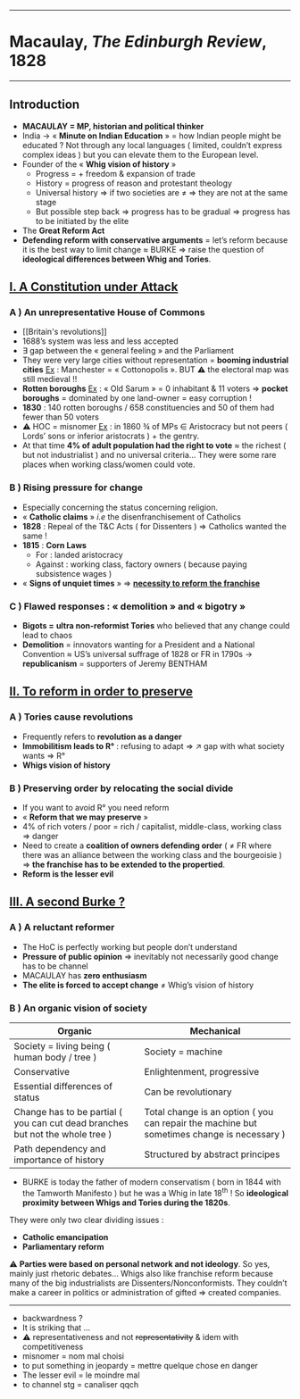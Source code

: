 ***
# Macaulay, *The Edinburgh Review*, 1828
***
## Introduction 

- **MACAULAY = MP, historian and political thinker**  
- India → « **Minute on Indian Education** » = how Indian people might be educated ? Not through any local languages ( limited, couldn’t express complex ideas ) but you can elevate them to the European level. 
- Founder of the « **Whig vision of history** »
	- Progress = + freedom & expansion of trade 
	- History = progress of reason and protestant theology 
	- Universal history ⇒ if two societies are ≠ ⇒ they are not at the same stage 
	- But possible step back ⇒ progress has to be gradual ⇒ progress has to be initiated by the elite 
- The **Great Reform Act** 
- **Defending reform with conservative arguments** = let’s reform because it is the best way to limit change ≈ BURKE ⇒ raise the question of **ideological differences between Whig and Tories**. 

## <u>I. A Constitution under Attack</u>

### A ) An unrepresentative House of Commons

- [[Britain's revolutions]] 
- 1688’s system was less and less accepted 
- ∃ gap between the « general feeling » and the Parliament 
- They were very large cities without representation = **booming industrial cities** <u>Ex</u> : Manchester = « Cottonopolis ». BUT ⚠ the electoral map was still medieval !! 
- **Rotten boroughs**  <u>Ex</u> : « Old Sarum »  = 0 inhabitant & 11 voters ⇒ **pocket boroughs** = dominated by one land-owner = easy corruption ! 
- **1830** : 140 rotten boroughs / 658 constituencies and 50 of them had fewer than 50 voters 
- ⚠ HOC = misnomer <u>Ex</u> : in 1860 ¾ of MPs ∈ Aristocracy but not peers ( Lords’ sons or inferior aristocrats ) + the gentry. 
- At that time **4% of adult population had the right to vote** ≈ the richest ( but not industrialist ) and no universal criteria… They were some rare places when working class/women could vote.  

### B ) Rising pressure for change 

- Especially concerning the status concerning religion. 
- « **Catholic claims** » *i.e* the disenfranchisement of Catholics
- **1828** : Repeal of the T&C Acts ( for Dissenters ) ⇒ Catholics wanted the same ! 
- **1815** : **Corn Laws** 
	- For : landed aristocracy 
	- Against : working class, factory owners ( because paying subsistence wages )
- « **Signs of unquiet times** » ⇒ <u><b>necessity to reform the franchise</b></u> 

### C ) Flawed responses : « demolition » and « bigotry »

- **Bigots =** **ultra non-reformist Tories** who believed that any change could lead to chaos 
- **Demolition** = innovators wanting for a President and a National Convention ≈ US’s universal suffrage of 1828 or FR in 1790s → **republicanism** = supporters of Jeremy BENTHAM 

## <u>II. To reform in order to preserve</u>

### A ) Tories cause revolutions 

- Frequently refers to **revolution as a danger** 
- **Immobilitism leads to R°** : refusing to adapt ⇒ ↗ gap with what society wants ⇒ R° 
- **Whigs vision of history** 
### B ) Preserving order by relocating the social divide 

- If you want to avoid R° you need reform 
- « **Reform that we may preserve** » 
- 4% of rich voters / poor = rich / capitalist, middle-class, working class ⇒ danger 
- Need to create a **coalition of owners defending order** ( ≠ FR where there was an alliance between the working class and the bourgeoisie ) ⇒ **the franchise has to be extended to the propertied**. 
- **Reform is the lesser evil**

## <u>III. A second Burke ?</u>

### A ) A reluctant reformer 

- The HoC is perfectly working but people don’t understand 
- **Pressure of public opinion** ⇒ inevitably not necessarily good change has to be channel 
- MACAULAY has **zero enthusiasm** 
- **The elite is forced to accept change** ≠ Whig’s vision of history 

### B ) An organic vision of society 

| Organic                                        | Mechanical                 |
| ---------------------------------------------- | -------------------------- |
| Society = living being ( human body / tree ) | Society = machine        |
| Conservative                                   | Enlightenment, progressive |
| Essential differences of status                | Can be revolutionary       |
| Change has to be partial ( you can cut dead branches but not the whole tree )                      |  Total change is an option ( you can repair the machine but sometimes change is necessary )  |
| Path dependency  and importance of history                                            |   Structured by abstract principes                         |

- BURKE is today the father of modern conservatism ( born in 1844 with the Tamworth Manifesto ) but he was a Whig in late 18<sup>th</sup> ! So **ideological proximity between Whigs and Tories during the 1820s**. 

They were only two clear dividing issues : 
- **Catholic emancipation** 
- **Parliamentary reform** 

⚠ **Parties were based on personal network and not ideology**. So yes, mainly just rhetoric debates… Whigs also like franchise reform because many of the big industrialists are Dissenters/Nonconformists. They couldn’t make a career in politics or administration of gifted ⇒ created companies. 
***
- backwardness ?
- It is striking that …
- ⚠ representativeness and not <strike>representativity</strike> & idem with competitiveness 
- misnomer = nom mal choisi 
- to put something in jeopardy = mettre quelque chose en danger
- The lesser evil = le moindre mal 
- to channel stg = canaliser qqch 